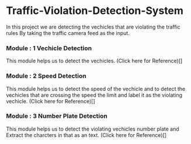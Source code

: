 # Traffic-Violation-Detection-System
In this project we are detecting the vechicles that are violating the traffic rules By taking the traffic camera feed as the input.

### Module : 1 Vechicle Detection
This module helps us to detect the vechicles.
(Click here for Reference)[]
### Module : 2 Speed Detection
This module helps us to detect the speed of the vechicle and to detect the vechicles that are crossing the speed the limit and label it as the violating vechicle.
(Click here for Reference)[]
### Module : 3 Number Plate Detection
This module helps us to detect the violating vechicles number plate and Extract the charcters in that as an text.
(Click here for Reference)[]